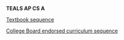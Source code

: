 **TEALS AP CS A**

[Textbook sequence](SUMMARY.md)

[College Board endorsed curriculum sequence](SUMMARY-Endorsed.md)
